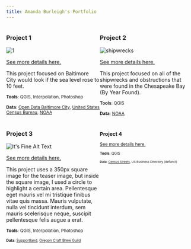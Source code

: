 ```yaml
---
title: Amanda Burleigh's Portfolio
---
```

<!--This is the first row of projects -->
<div style="display:table-row; width:100%; table-layout: fixed">
<div style="display: table-cell; width:370px; margin-right:3px" markdown="1">
  
### Project 1

![1](https://user-images.githubusercontent.com/42807705/49520814-18c00e00-f872-11e8-8330-b2e6d31c0b9b.PNG)

[See more details here.](https://dillonma.github.io/project1_bamap/project1.html)

This project focused on Baltimore City would look if the sea level rose to 10 feet. 

<small>__Tools__: QGIS, Interpolation, Photoshop</small>

<small>__Data__: 
[Open Data Baltimore City](https://supportland.com/), [United States Census Bureau](https://oregoncraftbeer.org/guild/), [NOAA]()</small>

</div>

<div style="display: table-cell; width:370px" markdown="1">

### Project 2

![shipwrecks](https://user-images.githubusercontent.com/42807705/49522376-8c174f00-f875-11e8-93a7-e66ee3ef40be.jpg)

[See more details here.](https://dillonma.github.io/project2_sfi/project2.html)

This project focused on all of the shipwrecks and obstructions that were found in the Chesapeake Bay (By Year Found). 

<small>__Tools__: QGIS</small>

<small>__Data__:
[NOAA](https://www.census.gov/cgi-bin/geo/shapefiles/index.php)</small>

</div>
</div>
<!--This is the second row of projects -->
<div style="display:table-row; width:100%; table-layout: fixed">
<div style="display: table-cell; width:370px; margin-right:3px" markdown="1">

### Project 3 

![It's Fine Alt Text](project3_demo/p3_teaser.png)

[See more details here.](https://dillonma.github.io/project1_bamap/project1.html)

This project uses a 350px square image for the teaser image, but inside the square image, I used a circle to highlight a certain area. Pellentesque eget mauris vel mi tristique finibus vitae quis massa. Mauris vulputate, nulla vel tincidunt interdum, sem mauris scelerisque neque, suscipit pellentesque felis augue a erat. 

<small>__Tools__: QGIS, Interpolation, Photoshop

<small>__Data__: 
[Supportland](https://supportland.com/), [Oregon Craft Brew Guild](https://oregoncraftbeer.org/guild/)</small>

</div>

<div style="display: table-cell; width:370px" markdown="1">

### Project 4



[See more details here.](https://dillonma.github.io/project2_sfi/project2.html)



<small>__Tools__: QGIS

<small>__Data__:
[Census Streets](https://www.census.gov/cgi-bin/geo/shapefiles/index.php), US Business Directory (defunct)</small>

</div>
</div>

<!--This is just other markdown -->

